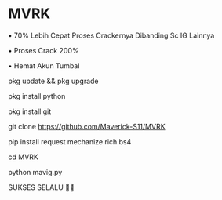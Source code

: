 # MVRK
• 70% Lebih Cepat Proses Crackernya Dibanding Sc IG Lainnya 

• Proses Crack 200%

• Hemat Akun Tumbal

pkg update && pkg upgrade

pkg install python

pkg install git

git clone https://github.com/Maverick-S11/MVRK

pip install request mechanize rich bs4

cd MVRK

python mavig.py

SUKSES SELALU 🦹🦸
